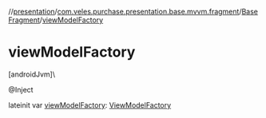 //[presentation](../../../index.md)/[com.veles.purchase.presentation.base.mvvm.fragment](../index.md)/[BaseFragment](index.md)/[viewModelFactory](view-model-factory.md)

# viewModelFactory

[androidJvm]\

@Inject

lateinit var [viewModelFactory](view-model-factory.md): [ViewModelFactory](../../com.veles.purchase.presentation.base.mvvm.viewmodel/-view-model-factory/index.md)
